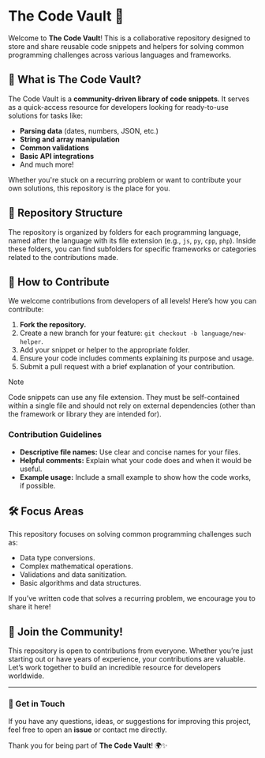# The Code Vault 🏰

Welcome to **The Code Vault**! This is a collaborative repository designed to store and share reusable code snippets and helpers for solving common programming challenges across various languages and frameworks.

## 🚀 What is The Code Vault?

The Code Vault is a **community-driven library of code snippets**. It serves as a quick-access resource for developers looking for ready-to-use solutions for tasks like:

- **Parsing data** (dates, numbers, JSON, etc.)  
- **String and array manipulation**  
- **Common validations**  
- **Basic API integrations**  
- And much more!  

Whether you're stuck on a recurring problem or want to contribute your own solutions, this repository is the place for you.

## 📂 Repository Structure

The repository is organized by folders for each programming language, named after the language with its file extension (e.g., `js`, `py`, `cpp`, `php`). Inside these folders, you can find subfolders for specific frameworks or categories related to the contributions made.  


## 🤝 How to Contribute

We welcome contributions from developers of all levels! Here’s how you can contribute:  

1. **Fork the repository.**  
2. Create a new branch for your feature: `git checkout -b language/new-helper`.  
3. Add your snippet or helper to the appropriate folder.  
4. Ensure your code includes comments explaining its purpose and usage.  
5. Submit a pull request with a brief explanation of your contribution.

> [!NOTE]  
> Code snippets can use any file extension.
> They must be self-contained within a single file and should not rely on external dependencies (other than the framework or library they are intended for).  


### Contribution Guidelines  

- **Descriptive file names:** Use clear and concise names for your files.  
- **Helpful comments:** Explain what your code does and when it would be useful.  
- **Example usage:** Include a small example to show how the code works, if possible.  

## 🛠️ Focus Areas

This repository focuses on solving common programming challenges such as:  
- Data type conversions.  
- Complex mathematical operations.  
- Validations and data sanitization.  
- Basic algorithms and data structures.  

If you’ve written code that solves a recurring problem, we encourage you to share it here!

## 🌟 Join the Community!

This repository is open to contributions from everyone. Whether you’re just starting out or have years of experience, your contributions are valuable. Let’s work together to build an incredible resource for developers worldwide.

---

### 📧 Get in Touch

If you have any questions, ideas, or suggestions for improving this project, feel free to open an **issue** or contact me directly.

Thank you for being part of **The Code Vault**! 🌍✨
